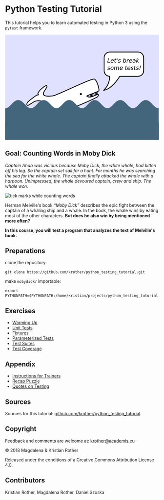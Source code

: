# Python Testing Tutorial

This tutorial helps you to learn automated testing in Python 3 using the `pytest` framework.

![Moby Dick](images/mobydick.png)

## Goal: Counting Words in Moby Dick

*Captain Ahab was vicious because Moby Dick, the white whale, had bitten off his leg. So the captain set sail for a hunt. For months he was searching the sea for the white whale. The captain finally attacked the whale with a harpoon. Unimpressed, the whale devoured captain, crew and ship. The whale won.*

![tick marks while counting words](../images/counting470.png "Counting words")

Herman Melville's book *“Moby Dick”* describes the epic fight between the captain of a whaling ship and a whale. In the book, the whale wins by eating most of the other characters. **But does he also win by being mentioned more often?**

**In this course, you will test a program that analyzes the text of Melville's book.**


## Preparations

clone the repository:

    git clone https://github.com/krother/python_testing_tutorial.git

make `mobydick/` importable:

    export PYTHONPATH=$PYTHONPATH:/home/kristian/projects/python_testing_tutorial

## Exercises

* [Warming Up](articles/icebreaker_question.md)
* [Unit Tests](articles/unit_tests.md)
* [Fixtures](articles/fixtures.md)
* [Parameterized Tests](articles/parameterized.md)
* [Test Suites](articles/test_suites.md)
* [Test Coverage](articles/test_coverage.md)

## Appendix

* [Instructions for Trainers](articles/instructions_for_trainers.md)
* [Recap Puzzle](articles/find_pairs.md)
* [Quotes on Testing](articles/quotes.md)


## Sources

Sources for this tutorial: [github.com/krother/python_testing_tutorial](https://github.com/krother/python_testing_tutorial).

## Copyright

Feedback and comments are welcome at: [krother@academis.eu](mailto:krother@academis.eu)

© 2018 Magdalena & Kristian Rother

Released under the conditions of a Creative Commons
Attribution License 4.0.

## Contributors

Kristian Rother, Magdalena Rother, Daniel Szoska
